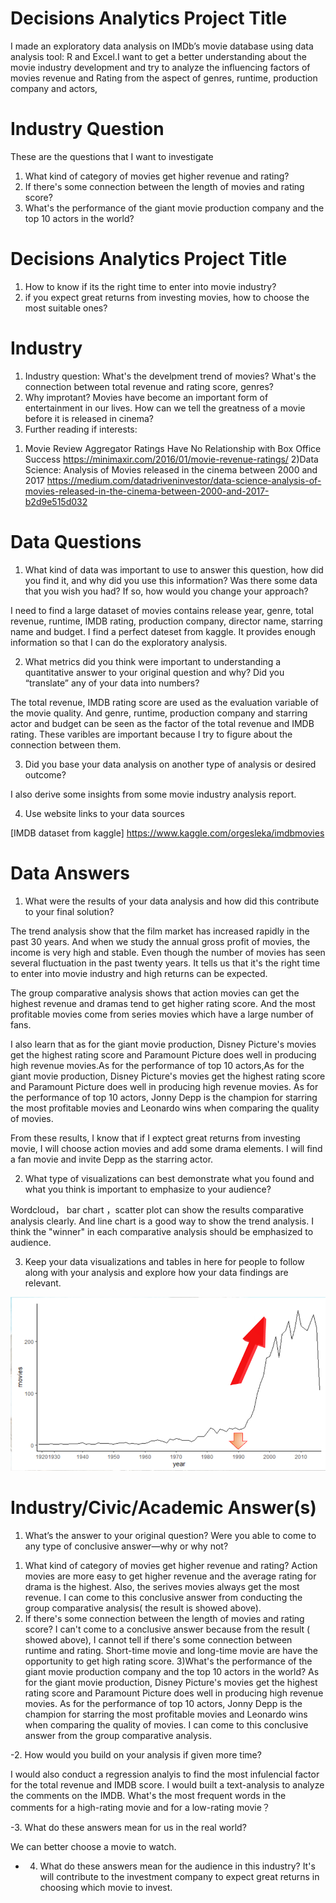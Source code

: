 # Decisions Analytics Project Title
I made an exploratory data analysis on IMDb’s movie database using data analysis tool: R and Excel.I want to get a better understanding  about the movie industry development and try to analyze the influencing factors of movies revenue and Rating from the aspect of genres, runtime, production company and actors,

# Industry Question
These are the questions that I want to investigate

1. What kind of category of movies get higher revenue and rating?
2. If there's some connection between the length of movies and rating score?
3. What's the performance of the giant movie production company and the top 10 actors in the world?

# Decisions Analytics Project Title
1. How to know if its the right time to enter into movie industry? 
2. if you expect great returns from investing movies, how to choose the most suitable ones? 


# Industry
 1. Industry question: What's the develpment trend of movies? What's the connection between total revenue and rating score, genres? 
 2. Why improtant? Movies have become an important form of entertainment in our lives. How can we tell the greatness of a movie before it is released in cinema? 
 3. Further reading if interests:
 1) Movie Review Aggregator Ratings Have No Relationship with Box Office Success
 https://minimaxir.com/2016/01/movie-revenue-ratings/
 2)Data Science: Analysis of Movies released in the cinema between 2000 and 2017
 https://medium.com/datadriveninvestor/data-science-analysis-of-movies-released-in-the-cinema-between-2000-and-2017-b2d9e515d032
 

# Data Questions
 1. What kind of data was important to use to answer this question, how did you find it, and why did you use this information? Was there some data that you wish you had? If so, how would you change your approach?
 
 I need to find a large dataset of movies contains release year, genre, total revenue, runtime, IMDB rating, production company, director name, starring name and budget. I find a perfect dateset from kaggle. It provides enough information so that I can do the exploratory analysis.
 
 2. What metrics did you think were important to understanding a quantitative answer to your original question and why? Did you “translate” any of your data into numbers?
 
 The total revenue, IMDB rating score are used as the evaluation variable of the movie quality. And genre, runtime, production company and starring actor and budget can be seen as the factor of the total revenue and IMDB rating. These varibles are important because I try to figure about the connection between them.
 
 3.  Did you base your data analysis on another type of analysis or desired outcome?
 
 I also derive some insights from some movie industry analysis report.
 
 4. Use website links to your data sources
 
[IMDB dataset from kaggle] https://www.kaggle.com/orgesleka/imdbmovies

# Data Answers
 1. What were the results of your data analysis and how did this contribute to your final solution?
 
 The trend analysis show that the film market has increased rapidly in the past 30 years. And when we study the annual gross profit of movies, the income is very high and stable. Even though the number of movies has seen several fluctuation in the past twenty years. It tells us that it's the right time to enter into movie industry and high returns can be expected.
 
 The group comparative analysis shows that action movies can get the highest revenue and dramas tend to get higher rating score. And the most profitable movies come from series movies which have a large number of fans.
 
 I also learn that as for the giant movie production, Disney Picture's movies get the highest rating score and Paramount Picture does well in producing high revenue movies.As for the performance of top 10 actors,As for the giant movie production, Disney Picture's movies get the highest rating score and Paramount Picture does well in producing high revenue movies.
 As for the performance of top 10 actors, Jonny Depp is the champion for starring the most profitable movies and Leonardo wins when comparing the quality of movies.

From these results, I know that if I exptect great returns from investing movie, I will choose action movies and add some drama elements. I will find a fan movie and invite Depp as the starring actor.
 
 
 
 2. What type of visualizations can best demonstrate what you found and what you think is important to emphasize to your audience?
 
 Wordcloud， bar chart ，scatter plot can show the results comparative analysis clearly. And line chart is a good way to show the trend analysis.
 I think the "winner" in each comparative analysis should be emphasized to audience.
 
 
 3. Keep your data visualizations and tables in here for people to follow along with your analysis and explore how your data findings are relevant. 
 
![Alt text](https://github.com/Mofan-coding/data-analytics-project-fall-2019-template/blob/master/year%20trend.png)

# Industry/Civic/Academic Answer(s)
 1. What’s the answer to your original question? Were you able to come to any type of conclusive answer—why or why not?
 
 1) What kind of category of movies get higher revenue and rating?
 Action movies are more easy to get higher revenue and the average rating for drama is the highest. Also, the serives movies always get the most revenue.
 I can come to this conclusive answer from conducting the group comparative analysis( the result is showed above).
 2) If there's some connection between the length of movies and rating score?
 I can't come to a conclusive answer because from the result ( showed above), I cannot tell if there's some connection between runtime and rating. Short-time movie and long-time movie are have the opportunity to get high rating score.
 3)What's the performance of the giant movie production company and the top 10 actors in the world?
 As for the giant movie production, Disney Picture's movies get the highest rating score and Paramount Picture does well in producing high revenue movies.
 As for the performance of top 10 actors, Jonny Depp is the champion for starring the most profitable movies and Leonardo wins when comparing the quality of movies.
 I can come to this conclusive answer from the group comparative analysis.
 

 
 -2. How would you build on your analysis if given more time?
 
 I would also conduct a regression analyis to find the most infulencial factor for the total revenue and IMDB score.
 I would built a text-analysis to analyze the comments on the IMDB. What's the most frequent words in the comments for a high-rating movie and for a low-rating movie？
 
 -3.  What do these answers mean for us in the real world?
 
 We can better choose a movie to watch.
 
 
 - 4. What do these answers mean for the audience in this industry?
 It's will contribute to the investment company to expect great returns in choosing which movie to invest.

